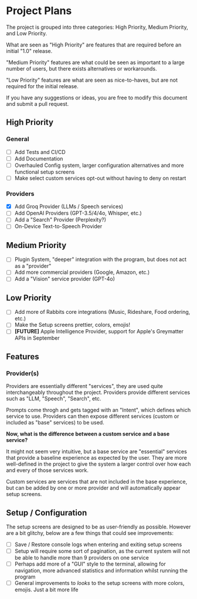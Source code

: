 # Project Plans

The project is grouped into three categories: High Priority, Medium Priority, and Low Priority.

What are seen as "High Priority" are features that are required before an initial "1.0" release.

"Medium Priority" features are what could be seen as important to a large number of users, but there exists alternatives or workarounds.

"Low Priority" features are what are seen as nice-to-haves, but are not required for the initial release.

If you have any suggestions or ideas, you are free to modify this document and submit a pull request.

## High Priority

### General

- [ ] Add Tests and CI/CD
- [ ] Add Documentation
- [ ] Overhauled Config system, larger configuration alternatives and more functional setup screens
- [ ] Make select custom services opt-out without having to deny on restart

### Providers

- [x] Add Groq Provider (LLMs / Speech services)
- [ ] Add OpenAI Providers (GPT-3.5/4/4o, Whisper, etc.)
- [ ] Add a "Search" Provider (Perplexity?)
- [ ] On-Device Text-to-Speech Provider

## Medium Priority

- [ ] Plugin System, "deeper" integration with the program, but does not act as a "provider"
- [ ] Add more commercial providers (Google, Amazon, etc.)
- [ ] Add a "Vision" service provider (GPT-4o)

## Low Priority

- [ ] Add more of Rabbits core integrations (Music, Rideshare, Food ordering, etc.)
- [ ] Make the Setup screens prettier, colors, emojis!
- [ ] **[FUTURE]** Apple Intelligence Provider, support for Apple's Greymatter APIs in September

## Features

### Provider(s)

Providers are essentially different "services", they are used quite interchangeably throughout the project. Providers provide different services such as "LLM, "Speech", "Search", etc.

Prompts come throgh and gets tagged with an "Intent", which defines which service to use. Providers can then expose different services (custom or included as "base" services) to be used.

**Now, what is the difference between a custom service and a base service?**

It might not seem very intuitive, but a base service are "essential" services that provide a baseline experience as expected by the user. They are more well-defined in the project to give the system a larger control over how each and every of those services work.

Custom services are services that are not included in the base experience, but can be added by one or more provider and will automatically appear setup screens.

## Setup / Configuration

The setup screens are designed to be as user-friendly as possible. However are a bit glitchy, below are a few things that could see improvements:

- [ ] Save / Restore console logs when entering and exiting setup screens
- [ ] Setup will require some sort of pagination, as the current system will not be able to handle more than 9 providers on one service
- [ ] Perhaps add more of a "GUI" style to the terminal, allowing for navigation, more advanced statistics and information whilst running the program
- [ ] General improvements to *looks* to the setup screens with more colors, emojis. Just a bit more life
